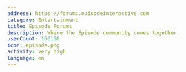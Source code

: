 ```yaml
---
address: https://forums.episodeinteractive.com
category: Entertainment
title: Episode Forums
description: Where the Episode community comes together.
userCount: 166150
icon: episode.png
activity: very high
language: en
---
```

